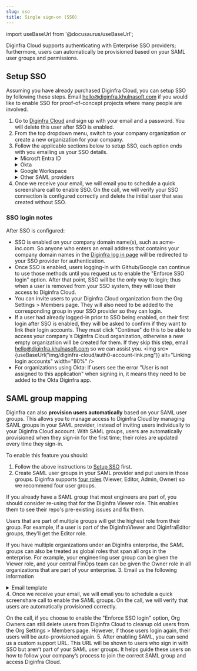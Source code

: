 ```yaml
---
slug: sso
title: Single sign-on (SSO)
---
```


import useBaseUrl from '@docusaurus/useBaseUrl';

Diginfra Cloud supports authenticating with Enterprise SSO providers; furthermore, users can automatically be provisioned based on your SAML user groups and permissions.

## Setup SSO

Assuming you have already purchased Diginfra Cloud, you can setup SSO by following these steps. Email [hello@diginfra.khulnasoft.com](mailto:hello@diginfra.khulnasoft.com) if you would like to enable SSO for proof-of-concept projects where many people are involved.
1. Go to [Diginfra Cloud](https://infra-dashboard.khulnasoft.com) and sign up with your email and a password. You will delete this user after SSO is enabled.
2. From the top dropdown menu, switch to your company organization or create a new organization for your company.
3. Follow the applicable sections below to setup SSO, each option ends with you emailing us your SSO details.
    <details>
      <summary>Microsft Entra ID</summary>
      <ol style={{'list-style-type': 'decimal'}}>
        <li>In the <a href="https://infra-dashboard.khulnasoft.com" target="_blank" rel="noopener noreferrer">Diginfra Cloud
            dashboard</a> go to <code>Org Settings</code> and copy your <code>Org ID</code>. You will need to
          provide this to Diginfra in a future step.</li>
        <li>Login to the <a href="https://portal.azure.com" target="_blank" rel="noopener noreferrer">Azure portal</a>
        </li>
        <li>Go to <code>Microsoft Entra ID &gt; Enterprise applications</code></li>
        <li>Click <code>New application</code></li>
        <li>Click <code>Create your own application</code></li>
        <li>For the name enter <code>Diginfra Cloud</code></li>
        <li>Make sure 'Integrate any other application you don't find in the gallery (Non-gallery)' is selected.</li>
        <li>On the left select <code>Single sign-on</code> and select <code>SAML</code></li>
        <li>Click <code>Edit</code> in the Basic SAML Configuration section.</li>
        <li>Click <code>Add identifier</code> and enter <code>urn:auth0:diginfra:&lt;YOUR DIGINFRA ORG ID&gt;</code></li>
        <li>Click <code>Add reply URL</code> and enter <code>https://login.diginfra.khulnasoft.com/login/callback?connection=&lt;YOUR DIGINFRA ORG ID&gt;</code></li>
        <li>Click <code>Save</code></li>
        <li>Download 'Certificate (Base64)'. You will need to provide this to Diginfra.</li>
        <li>Copy the 'Login URL'. You will need to provide this to Diginfra in the next step.</li>
        <li>Email us the following information with the certificate attached:
          <pre>
            To: hello@diginfra.khulnasoft.com<br/>
            Subject: Enable SSO<br/>
            Body:<br/><br/>
            Please enable SSO for our organization.<br/><br/>
            - Company name or Diginfra Org ID: xxx<br/>
            - SSO provider: Microsoft Entra ID<br/>
            - Login URL: xxx<br/>
            - Tenant domains, either the email domain (example.com) or Microsoft tenant domain (example.onmicrosoft.com): xxx<br/>
            - The certificate is attached.<br/><br/>
            Thanks!
          </pre>
        </li>
      </ol>
    </details>
    <details>
      <summary>Okta</summary>
      <ol style={{'list-style-type': 'decimal'}}>
        <li>In the <a href="https://infra-dashboard.khulnasoft.com" target="_blank" rel="noopener noreferrer">Diginfra Cloud
            dashboard</a> go to <code>Org Settings</code> and copy your <code>Org ID</code>. You will need to
          provide this to Diginfra in a future step.</li>
        <li>Login to the Okta Admin dashboard</li>
        <li>Go to <code>Applications &gt; Applications</code></li>
        <li>Click <code>Create App Integration</code></li>
        <li>Select <code>SAML 2.0</code> and click Next.</li>
        <li>For the App name enter <code>Diginfra Cloud</code> and click Next.</li>
        <li>For Single sign on URL enter
          <code>https://login.diginfra.khulnasoft.com/login/callback?connection=&lt;YOUR DIGINFRA ORG ID&gt;</code>
        </li>
        <li>For the Audience URL (SP Entity ID) enter <code>urn:auth0:diginfra:&lt;YOUR DIGINFRA ORG ID&gt;</code><img
            loading="lazy" src="/docs/img/sso/okta-saml-settings.png" alt="Okta Attribute Statements form"
            class="img_ev3q" /></li>
        <li>Add the following for the Attribute Statements section and click Next.<img loading="lazy"
            src="/docs/img/sso/okta-attribute-statements.png" alt="Okta Attribute Statements form" class="img_ev3q" /></li>
        <li>Choose 'I'm an Okta customer adding an internal app' and click Finish</li>
        <li>In the Sign on tab, scroll down to the SAML Signing Certificates section. On the right-hand side click the
          button to View SAML setup instructions.</li>
        <li>Copy the Identity Provider Single Sign-On URL and download the certificate.</li>
        <li>Email us the following information with the certificate attached:
          <pre>
            To: hello@diginfra.khulnasoft.com<br/>
            Subject: Enable SSO<br/>
            Body:<br/><br/>
            Please enable SSO for our organization.<br/><br/>
            - Company name or Diginfra Org ID: xxx<br/>
            - SSO provider: Okta<br/>
            - Identity Provider Single Sign-On URL: xxx<br/>
            - SSO domains (comma separated list of domains to enable for this SSO connection): xxx<br/>
            - The public certificate is attached.<br/><br/>
            Thanks!
          </pre>
          </li>
        <li>In the Okta Admin dashboard assign any users to the Diginfra Cloud app. You can also add an Diginfra button or icon to your SSO portal as we support IdP-Initiated logins from Okta too, save the following image to use for that:</li>
        <img src={useBaseUrl("img/small-logo.png")} width="128px" />
      </ol>
    </details>
    <details>
      <summary>Google Workspace</summary>
      <ol style={{'list-style-type': 'decimal'}}>
        <li>In the <a href="https://infra-dashboard.khulnasoft.com" target="_blank" rel="noopener noreferrer">Diginfra Cloud
            dashboard</a> go to <code>Org Settings</code> and copy your <code>Org ID</code>. You will need this when
          setting up the SAML app in Google Workspace.</li>
        <li>Login to <a href="https://admin.google.com" target="_blank" rel="noopener noreferrer">Google Workspace
            admin</a></li>
        <li>Go to <code>Apps &gt; Web and mobile apps</code></li>
        <li>Click <code>Add app &gt; Add custom SAML app</code></li>
        <li>For the App name enter <code>Diginfra Cloud</code></li>
        <li>Copy the SSO URL and download the Certificate. You will need to supply these to Diginfra in a future step.
          Click Continue.</li>
        <li>In the ACS URL enter:
          <code>https://login.diginfra.khulnasoft.com/login/callback?connection=&lt;YOUR DIGINFRA ORG ID&gt;</code>
        </li>
        <li>In the Entity ID enter: <code>urn:auth0:diginfra:&lt;YOUR DIGINFRA ORG ID&gt;</code></li>
        <li>Tick <code>Signed response</code></li>
        <li>For Name ID format choose <code>UNSPECIFIED</code> and for Name ID choose
          <code>Basic Information &gt; Primary email</code>. The form should look like the following:<img loading="lazy"
            src="/docs/img/sso/google-workspace-service-provider.png" alt="Google Workspace Service Provider form"
            class="img_ev3q" />
        </li>
        <li>Click Continue</li>
        <li>Add the following Attributes and click Finish:<img loading="lazy"
            src="/docs/img/sso/google-workspace-attributes.png" alt="Google Workspace Service Provider form"
            class="img_ev3q" /></li>
        <li>Email us the following information with the certificate attached:
          <pre>
            To: hello@diginfra.khulnasoft.com<br/>
            Subject: Enable SSO<br/>
            Body:<br/><br/>
            Please enable SSO for our organization.<br/><br/>
            - Company name or Diginfra Org ID: xxx<br/>
            - SSO provider: Google Workspace<br/>
            - SSO URL: xxx<br/>
            - SSO domains (comma separated list of domains to enable for this SSO connection): xxx<br/>
            - The certificate is attached.<br/><br/>
            Thanks!
          </pre>
        </li>
      </ol>
    </details>
    <details>
      <summary>Other SAML providers</summary>
      <ol style={{'list-style-type': 'decimal'}}>
        <li>In the <a href="https://infra-dashboard.khulnasoft.com" target="_blank" rel="noopener noreferrer">Diginfra Cloud
            dashboard</a> go to <code>Org Settings</code> and copy your <code>Org ID</code>. You will need to
          provide this in the next step.</li>
        <li>Email us the following information with the certificate attached:
          <pre>
            To: hello@diginfra.khulnasoft.com<br/>
            Subject: Enable SSO<br/>
            Body:<br/><br/>
            Please enable SSO for our organization.<br/><br/>
            - Company name or Diginfra Org ID: xxx<br/>
            - SSO service provider: xxx<br/>
            - SSO URL: xxx<br/>
            - SSO domains (comma separated list of domains to enable for this SSO connection): xxx<br/>
            - The SSO certificate is attached.<br/><br/>
            Thanks!
          </pre>
        </li>
      </ol>
    </details>
4. Once we receive your email, we will email you to schedule a quick screenshare call to enable SSO. On the call, we will verify your SSO connection is configured correctly and delete the initial user that was created without SSO.

### SSO login notes

After SSO is configured:
- SSO is enabled on your company domain name(s), such as acme-inc.com. So anyone who enters an email address that contains your company domain names in the [Diginfra log in page](https://infra-dashboard.khulnasoft.com) will be redirected to your SSO provider for authentication.
- Once SSO is enabled, users logging-in with Github/Google can continue to use those methods until you request us to enable the "Enforce SSO login" option. After that point, SSO will be the only way to login; thus when a user is removed from your SSO system, they will lose their access to Diginfra Cloud.
- You can invite users to your Diginfra Cloud organization from the Org Settings > Members page. They will also need to be added to the corresponding group in your SSO provider so they can login.
- If a user had already logged-in prior to SSO being enabled, on their first login after SSO is enabled, they will be asked to confirm if they want to link their login accounts. They must click "Continue" do this to be able to access your company's Diginfra Cloud organization, otherwise a new empty organization will be created for them. If they skip this step, email [hello@diginfra.khulnasoft.com](mailto:hello@diginfra.khulnasoft.com) so we can assist you.
    <img src={useBaseUrl("img/diginfra-cloud/auth0-account-link.png")} alt="Linking login accounts" width="80%" />
- For organizations using Okta: If users see the error "User is not assigned to this application" when signing in, it means they need to be added to the Okta Diginfra app.

## SAML group mapping

Diginfra can also **provision users automatically** based on your SAML user groups. This allows you to manage access to Diginfra Cloud by managing SAML groups in your SAML provider, instead of inviting users individually to your Diginfra Cloud account. With SAML groups, users are automatically provisioned when they sign-in for the first time; their roles are updated every time they sign-in.

To enable this feature you should:
1. Follow the above instructions to [Setup SSO](#setup-sso) first.
2. Create SAML user groups in your SAML provider and put users in those groups. Diginfra supports [four roles](/docs/diginfra_cloud/key_concepts/#team-management) (Viewer, Editor, Admin, Owner) so we recommend four user groups.

  If you already have a SAML group that most engineers are part of, you should consider re-using that for the Diginfra Viewer role. This enables them to see their repo's pre-existing issues and fix them.

  Users that are part of multiple groups will get the highest role from their group. For example, if a user is part of the DiginfraViewer and DiginfraEditor groups, they'll get the Editor role.

  If you have multiple organizations under an Diginfra enterprise, the SAML groups can also be treated as global roles that span all orgs in the enterprise. For example, your engineering user group can be given the Viewer role, and your central FinOps team can be given the Owner role in all organizations that are part of your enterprise.
3. Email us the following information

  <details>
    <summary>Email template</summary>
    <pre>
      To: hello@diginfra.khulnasoft.com<br/>
      Subject: Enable SAML groups<br/>
      Body:<br/><br/>
      Please enable SAML groups for our organization.<br/><br/>
      - Company name or Diginfra Org ID: xxx<br/><br/>
      - SSO service provider: [Microsoft Entra ID, Okta, Google Workspace, Other SAML Provider]<br/><br/>
      - SAML group role mapping:<br/>
        | SAML group name | Diginfra Org slug | Diginfra role |<br/>
        |-----------------|--------------------|----------------|<br/>
        | AllEngineers    | my_org             | Org Viewer     |<br/>
        | DiginfraEditor | my_org             | Org Editor     |<br/>
        | DiginfraAdmin  | my_org             | Org Admin      |<br/>
        | DiginfraOwner  | all orgs           | Org Owner      |<br/><br/>
      - The attribute name in the SAML assertion that will contain the group names, for example `memberOf`.<br/><br/>
      - If possible, an example of the SAML assertion that will be sent.<br/><br/>
      Thanks!
    </pre>
  </details>
4. Once we receive your email, we will email you to schedule a quick screenshare call to enable the SAML groups. On the call, we will verify that users are automatically provisioned correctly.

  On the call, if you choose to enable the "Enforce SSO login" option, Org Owners can still delete users from Diginfra Cloud to cleanup old users from the Org Settings > Members page. However, if those users login again, their users will be auto-provisioned again.
5. After enabling SAML, you can send us a custom support URL. This URL will be shown to users who sign in with SSO but aren’t part of your SAML user groups. It helps guide these users on how to follow your company’s process to join the correct SAML group and access Diginfra Cloud.
